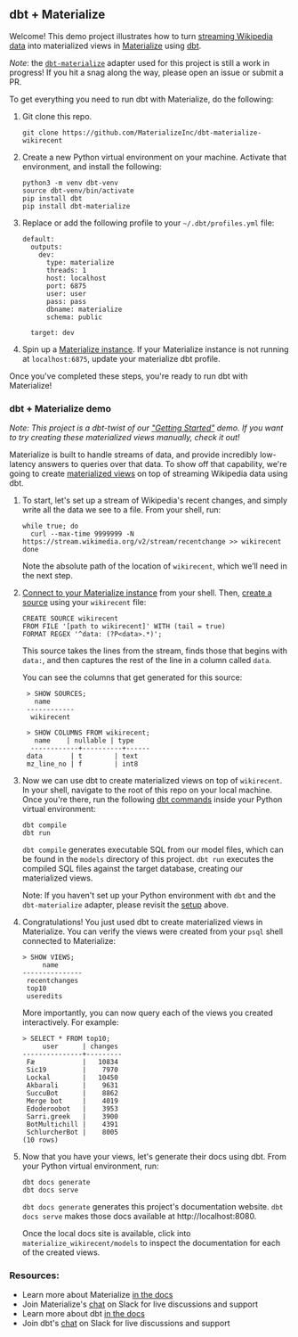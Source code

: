 ## dbt + Materialize

Welcome! This demo project illustrates how to turn [streaming Wikipedia data](https://stream.wikimedia.org/?doc)
into materialized views in [Materialize](https://materialize.com/product/) using [dbt](https://www.getdbt.com/).

*Note*: the [`dbt-materialize`](https://github.com/MaterializeInc/dbt-materialize) adapter used for this
project is still a work in progress! If you hit a snag along the way, please open an issue or submit a PR.


To get everything you need to run dbt with Materialize, do the following:

1. Git clone this repo.

   ```
   git clone https://github.com/MaterializeInc/dbt-materialize-wikirecent
   ```

1. Create a new Python virtual environment on your machine. Activate that environment,
   and install the following:
    ```nofmt
    python3 -m venv dbt-venv
    source dbt-venv/bin/activate
    pip install dbt
    pip install dbt-materialize
    ```

1. Replace or add the following profile to your `~/.dbt/profiles.yml` file:
    ```nofmt
    default:
      outputs:
        dev:
          type: materialize
          threads: 1
          host: localhost
          port: 6875
          user: user
          pass: pass
          dbname: materialize
          schema: public
    
      target: dev
    ```

1. Spin up a [Materialize instance](https://materialize.com/quickstart/). If your Materialize
   instance is not running at `localhost:6875`, update your materialize dbt profile.

Once you've completed these steps, you're ready to run dbt with Materialize!

### dbt + Materialize demo

*Note: This project is a dbt-twist of our ["Getting Started"](https://materialize.com/docs/get-started/#create-a-real-time-stream)
demo. If you want to try creating these materialized views manually, check it out!*

Materialize is built to handle streams of data, and provide incredibly low-latency answers to queries over that data.
To show off that capability, we're going to create [materialized views](https://materialize.com/docs/sql/create-materialized-view/#main)
on top of streaming Wikipedia data using dbt.

1. To start, let's set up a stream of Wikipedia's recent changes, and simply write all the data we see
   to a file. From your shell, run:
   ```nofmt
   while true; do
     curl --max-time 9999999 -N https://stream.wikimedia.org/v2/stream/recentchange >> wikirecent
   done
   ```
   Note the absolute path of the location of `wikirecent`, which we’ll need in the next step.

1. [Connect to your Materialize instance](https://materialize.com/docs/connect/cli/) from your shell.
   Then, [create a source](https://materialize.com/docs/sql/create-source/text-file/#main) using your `wikirecent` file:
   ```nofmt
   CREATE SOURCE wikirecent
   FROM FILE '[path to wikirecent]' WITH (tail = true)
   FORMAT REGEX '^data: (?P<data>.*)';
   ```   
   This source takes the lines from the stream, finds those that begins with `data:`, and then captures the rest of the
   line in a column called `data`.
   
   You can see the columns that get generated for this source:
   ```nofmt
    > SHOW SOURCES;
      name
    ------------
     wikirecent
  
    > SHOW COLUMNS FROM wikirecent; 
      name    | nullable | type
     ------------+----------+------
    data       | t        | text
    mz_line_no | f        | int8
   ```

1. Now we can use dbt to create materialized views on top of `wikirecent`. In your shell, navigate to the
   root of this repo on your local machine. Once you're there, run the following [dbt commands](https://docs.getdbt.com/reference/dbt-commands/)
   inside your Python virtual environment:
   ```nofmt
   dbt compile
   dbt run
   ```
   `dbt compile` generates executable SQL from our model files, which can be found in the `models` directory
   of this project. `dbt run` executes the compiled SQL files against the target database, creating
   our materialized views.
   
   Note: If you haven't set up your Python environment with `dbt` and the `dbt-materialize` adapter,
   please revisit the [setup](#setup-dbt--materialize) above.
   
1. Congratulations! You just used dbt to create materialized views in Materialize. You can verify the
   views were created from your `psql` shell connected to Materialize:
      ```nofmt
      > SHOW VIEWS;
           name
      ---------------
       recentchanges
       top10
       useredits
      ```
   
   More importantly, you can now query each of the views you created interactively. For example:
   ```nofmt
   > SELECT * FROM top10;
        user      | changes
   ---------------+---------
    Fæ            |   10834
    Sic19         |    7970
    Lockal        |   10450
    Akbarali      |    9631
    SuccuBot      |    8862
    Merge bot     |    4019
    Edoderoobot   |    3953
    Sarri.greek   |    3900
    BotMultichill |    4391
    SchlurcherBot |    8005
   (10 rows)
   ```
   
1. Now that you have your views, let's generate their docs using dbt. From your Python virtual environment, run:
   ```nofmt
   dbt docs generate
   dbt docs serve
   ```
   
    `dbt docs generate` generates this project's documentation website. `dbt docs serve` makes those 
    docs available at http://localhost:8080. 
    
    Once the local docs site is available, click into `materialize_wikirecent/models` to inspect the documentation
    for each of the created views.

### Resources:
- Learn more about Materialize [in the docs](https://materialize.com/docs/)
- Join Materialize's [chat](https://materializecommunity.slack.com/join/shared_invite/zt-jjwe1t45-klG9k7V7xibdtqA6bcFpyQ#/) on Slack for live discussions and support
- Learn more about dbt [in the docs](https://docs.getdbt.com/docs/introduction)
- Join dbt's [chat](http://slack.getdbt.com/) on Slack for live discussions and support
